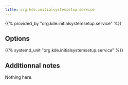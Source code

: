 ```yaml
---
title: org.kde.initialsystemsetup.service
---
```


{{% provided_by "org.kde.initialsystemsetup.service" %}}

## Options

{{% systemd_unit "org.kde.initialsystemsetup.service" %}}

## Additionnal notes

Nothing here.